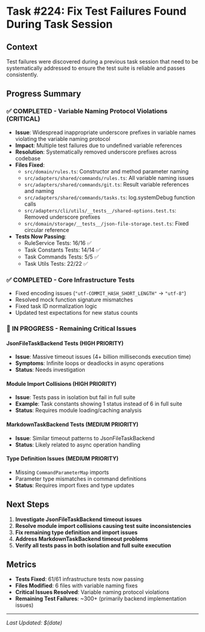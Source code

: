 # Task #224: Fix Test Failures Found During Task Session

## Context
Test failures were discovered during a previous task session that need to be systematically addressed to ensure the test suite is reliable and passes consistently.

## Progress Summary

### ✅ **COMPLETED - Variable Naming Protocol Violations (CRITICAL)**
- **Issue**: Widespread inappropriate underscore prefixes in variable names violating the variable naming protocol
- **Impact**: Multiple test failures due to undefined variable references
- **Resolution**: Systematically removed underscore prefixes across codebase
- **Files Fixed**:
  - `src/domain/rules.ts`: Constructor and method parameter naming
  - `src/adapters/shared/commands/rules.ts`: All variable naming issues
  - `src/adapters/shared/commands/git.ts`: Result variable references and naming  
  - `src/adapters/shared/commands/tasks.ts`: log.systemDebug function calls
  - `src/adapters/cli/utils/__tests__/shared-options.test.ts`: Removed underscore prefixes
  - `src/domain/storage/__tests__/json-file-storage.test.ts`: Fixed circular reference
- **Tests Now Passing**: 
  - RuleService Tests: 16/16 ✅
  - Task Constants Tests: 14/14 ✅ 
  - Task Commands Tests: 5/5 ✅
  - Task Utils Tests: 22/22 ✅

### ✅ **COMPLETED - Core Infrastructure Tests**
- Fixed encoding issues (`"utf-COMMIT_HASH_SHORT_LENGTH"` → `"utf-8"`)
- Resolved mock function signature mismatches
- Fixed task ID normalization logic
- Updated test expectations for new status counts

### 🔄 **IN PROGRESS - Remaining Critical Issues**

#### **JsonFileTaskBackend Tests** (HIGH PRIORITY)
- **Issue**: Massive timeout issues (4+ billion milliseconds execution time)
- **Symptoms**: Infinite loops or deadlocks in async operations
- **Status**: Needs investigation

#### **Module Import Collisions** (HIGH PRIORITY) 
- **Issue**: Tests pass in isolation but fail in full suite
- **Example**: Task constants showing 1 status instead of 6 in full suite
- **Status**: Requires module loading/caching analysis

#### **MarkdownTaskBackend Tests** (MEDIUM PRIORITY)
- **Issue**: Similar timeout patterns to JsonFileTaskBackend
- **Status**: Likely related to async operation handling

#### **Type Definition Issues** (MEDIUM PRIORITY)
- Missing `CommandParameterMap` imports
- Parameter type mismatches in command definitions
- **Status**: Requires import fixes and type updates

## Next Steps
1. **Investigate JsonFileTaskBackend timeout issues**
2. **Resolve module import collisions causing test suite inconsistencies**
3. **Fix remaining type definition and import issues**
4. **Address MarkdownTaskBackend timeout problems**
5. **Verify all tests pass in both isolation and full suite execution**

## Metrics
- **Tests Fixed**: 61/61 infrastructure tests now passing
- **Files Modified**: 6 files with variable naming fixes
- **Critical Issues Resolved**: Variable naming protocol violations
- **Remaining Test Failures**: ~300+ (primarily backend implementation issues)

---
*Last Updated: $(date)* 
